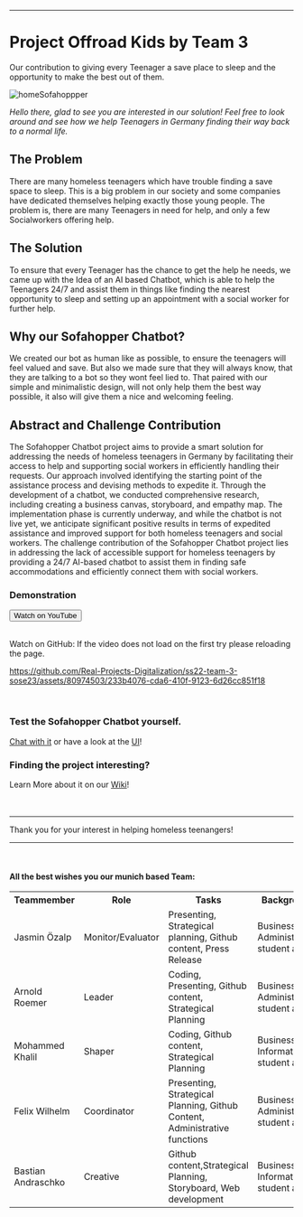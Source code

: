 --------------------------------------------------------------------------------------------------------------------------------------------------------------------------------------------------------------------------------------------------------------------------------------------------------------------------------------------------------------------------------------------------------------------------
<head>
<div class=header>
<h1>Project Offroad Kids by Team 3</h1>
  <p>Our contribution to giving every Teenager a save place to sleep and the opportunity to make the best out of them.</p>
</div>
</head>

  ![homeSofahoppper](https://github.com/Real-Projects-Digitalization/ss22-team-3-sose23/assets/80974503/4d4bbbde-beec-416a-a502-74ce0d25e255)

*Hello there, glad to see you are interested in our solution! Feel free to look around and see how we help Teenagers in Germany finding their way back to a normal life.*

<div class=body>

  <h2>The Problem</h2>

There are many homeless teenagers which have trouble finding a save space to sleep. This is a big problem in our society and some companies have dedicated themselves helping exactly those young people. The problem is, there are many Teenagers in need for help, and only a few Socialworkers offering help. 

  <h2>The Solution</h2>

To ensure that every Teenager has the chance to get the help he needs, we came up with the Idea of an AI based Chatbot, which is able to help the Teenagers 24/7 and assist them in things like finding the nearest opportunity to sleep and setting up an appointment with a social worker for further help.

  <h2>Why our Sofahopper Chatbot?</h2>

We created our bot as human like as possible, to ensure the teenagers will feel valued and save. But also we made sure that they will always know, that they are talking to a bot so they wont feel lied to. That paired with our simple and minimalistic design, will not only help them the best way possible, it also will give them a nice and welcoming feeling.

  <h2>Abstract and Challenge Contribution</h2>
The Sofahopper Chatbot project aims to provide a smart solution for addressing the needs of homeless teenagers in Germany by facilitating their access to help and supporting social workers in efficiently handling their requests. Our approach involved identifying the starting point of the assistance process and devising methods to expedite it. Through the development of a chatbot, we conducted comprehensive research, including creating a business canvas, storyboard, and empathy map. The implementation phase is currently underway, and while the chatbot is not live yet, we anticipate significant positive results in terms of expedited assistance and improved support for both homeless teenagers and social workers.
The challenge contribution of the Sofahopper Chatbot project lies in addressing the lack of accessible support for homeless teenagers by providing a 24/7 AI-based chatbot to assist them in finding safe accommodations and efficiently connect them with social workers.
  <br>
<h3>Demonstration</h3>
  <form action="https://youtu.be/zO9Bxgbahk8">
    <input type="submit" value="Watch on YouTube" />
</form>
<br>
  Watch on GitHub:
  If the video does not load on the first try please reloading the page.
  <br>



https://github.com/Real-Projects-Digitalization/ss22-team-3-sose23/assets/80974503/233b4076-cda6-410f-9123-6d26cc851f18



<br>
  <h3>Test the Sofahopper Chatbot yourself.</h3>
  <a href="https://colab.research.google.com/drive/1b_stskb7kff2QAUtDDr0rnjTJL5sasC3?usp=sharing">Chat with it</a>
  or have a look at the <a href="https://www.figma.com/proto/lueylUFbl2kDprz9zr2UdM/Sofahopper-Chatbot?type=design&node-id=1-15262&scaling=scale-down&starting-point-node-id=2448%3A6816">UI</a>!

  <h3>Finding the project interesting?</h3>
  Learn More about it on our <a href="https://github.com/Real-Projects-Digitalization/ss22-team-3-sose23/wiki">Wiki</a>!

</div>
<br>
<br>
<hr>
<p>Thank you for your interest in helping homeless teenangers!</p>
<hr>
<br>
<div class=footer>
  <h4>All the best wishes you our munich based Team:</h4>
  <table>
    <tr>
      <th> Teammember
      </th>
      <th> Role
      </th>
      <th> Tasks
      </th>
      <th> Background
      </th>
      <th> Contact
      </th>
    </tr>
    <tr>
      <td> Jasmin Özalp
      </td>
      <td> Monitor/Evaluator
      </td>
      <td> Presenting, Strategical planning, Github content, Press Release
      </td>
      <td> Business Administration student at HM
      </td>
      <td><a href="mailto:jasmin.oezalp0@hm.edu">eMail</a><br>
          <a href="https://de.linkedin.com/in/jasmin-%C3%B6zalp-533906225">LinkedIn</a><br>
          <a href="https://www.xing.com/profile/Jasmin_Oezalp">Xing</a>
      </td>
    </tr>
      <tr>
       <td> Arnold Roemer
      </td>
        <td> Leader
      </td>
      <td> Coding, Presenting, Github content, Strategical Planning
      </td>
      <td> Business Administration student at HM
      </td>
      <td><a href="mailto:arnold.roemer@hm.edu">eMail</a><br>
        <a href="https://www.linkedin.com/in/arnold-r%C3%B6mer-b49262203/">LinkedIn</a>
      </td>
    </tr>
    <tr>
       <td> Mohammed Khalil
      </td>
      <td> Shaper
      </td>
      <td> Coding, Github content, Strategical Planning
      </td>
      <td> Business Informatics student at HM
      </td>
      <td>
        <a href="mailto:mgalalkh@gmail.com">eMail</a><br>
          <a href="https://www.linkedin.com/in/mo-khalil1/">LinkedIn</a><br>
      </td>
    </tr>
    <tr>
       <td> Felix Wilhelm
      </td>
      <td> Coordinator
      </td>
      <td> Presenting, Strategical Planning, Github Content, Administrative functions
      </td>
      <td> Business Administration student at HM
      </td>
      <td><a href="mailto:felixwilhelm1@kpmg.com">eMail</a><br>
          <a href="https://www.linkedin.com/in/felix-wilhelm-1216a1207/">LinkedIn</a><br>
          <a href="https://www.xing.com/profile/Felix_Wilhelm16/cv">Xing</a>
      </td>
    </tr>
    <tr>
      <td> Bastian Andraschko
      </td>
       <td> Creative
      </td>
      <td> Github content,Strategical Planning, Storyboard, Web development
      </td>
      <td> Business Informatics student at HM
      </td>
      <td><a href="mailto:b.andraschko@hm.edu">eMail</a><br>
          <a href="https://www.linkedin.com/in/bastian-andraschko-1372391b9/">LinkedIn</a><br>
      </td>
    </tr>
  </table>
</div>
